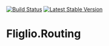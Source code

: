 [![Build Status](https://travis-ci.org/fliglio/routing.svg?branch=master)](https://travis-ci.org/fliglio/routing)
[![Latest Stable Version](https://poser.pugx.org/fliglio/routing/v/stable.svg)](https://packagist.org/packages/fliglio/routing)

# Fliglio.Routing

